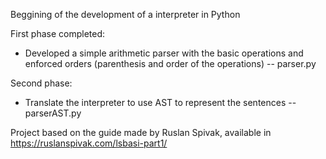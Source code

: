 Beggining of the development of a interpreter in Python

First phase completed:
- Developed a simple arithmetic parser with the basic operations and enforced orders (parenthesis and order of the operations)
-- parser.py

Second phase:
- Translate the interpreter to use AST to represent the sentences
--parserAST.py

Project based on the guide made by Ruslan Spivak, available in https://ruslanspivak.com/lsbasi-part1/
